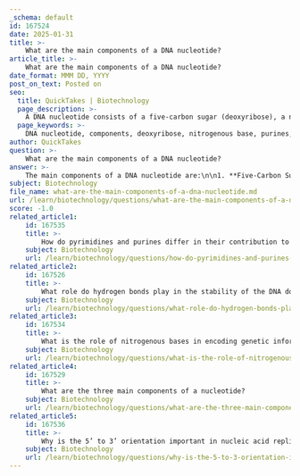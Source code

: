 ```yaml
---
_schema: default
id: 167524
date: 2025-01-31
title: >-
    What are the main components of a DNA nucleotide?
article_title: >-
    What are the main components of a DNA nucleotide?
date_format: MMM DD, YYYY
post_on_text: Posted on
seo:
  title: QuickTakes | Biotechnology
  page_description: >-
    A DNA nucleotide consists of a five-carbon sugar (deoxyribose), a nitrogenous base (adenine, guanine, cytosine, or thymine), and a phosphate group. These components are essential for the structure and function of DNA.
  page_keywords: >-
    DNA nucleotide, components, deoxyribose, nitrogenous base, purines, pyrimidines, phosphate group, genetic information, phosphodiester bonds
author: QuickTakes
question: >-
    What are the main components of a DNA nucleotide?
answer: >-
    The main components of a DNA nucleotide are:\n\n1. **Five-Carbon Sugar**: In DNA, the sugar is deoxyribose. This sugar differs from ribose, which is found in RNA, by lacking an oxygen atom at the second carbon position (hence the prefix "deoxy").\n\n2. **Nitrogenous Base**: DNA contains four types of nitrogenous bases:\n   - **Purines**: Adenine (A) and Guanine (G)\n   - **Pyrimidines**: Cytosine (C) and Thymine (T)\n   These bases are responsible for the specific pairing that occurs during DNA replication and transcription.\n\n3. **Phosphate Group**: Each nucleotide has one or more phosphate groups attached to the 5' carbon of the sugar. The phosphate group consists of a phosphorus atom bonded to four oxygen atoms and is essential for linking nucleotides together through phosphodiester bonds, forming the backbone of the DNA strand.\n\nIn summary, a DNA nucleotide is composed of deoxyribose sugar, a nitrogenous base (A, T, C, or G), and a phosphate group. These components work together to form the structure of DNA, allowing it to store and transmit genetic information.
subject: Biotechnology
file_name: what-are-the-main-components-of-a-dna-nucleotide.md
url: /learn/biotechnology/questions/what-are-the-main-components-of-a-dna-nucleotide
score: -1.0
related_article1:
    id: 167535
    title: >-
        How do pyrimidines and purines differ in their contribution to nucleic acid stability?
    subject: Biotechnology
    url: /learn/biotechnology/questions/how-do-pyrimidines-and-purines-differ-in-their-contribution-to-nucleic-acid-stability
related_article2:
    id: 167526
    title: >-
        What role do hydrogen bonds play in the stability of the DNA double helix?
    subject: Biotechnology
    url: /learn/biotechnology/questions/what-role-do-hydrogen-bonds-play-in-the-stability-of-the-dna-double-helix
related_article3:
    id: 167534
    title: >-
        What is the role of nitrogenous bases in encoding genetic information?
    subject: Biotechnology
    url: /learn/biotechnology/questions/what-is-the-role-of-nitrogenous-bases-in-encoding-genetic-information
related_article4:
    id: 167529
    title: >-
        What are the three main components of a nucleotide?
    subject: Biotechnology
    url: /learn/biotechnology/questions/what-are-the-three-main-components-of-a-nucleotide
related_article5:
    id: 167536
    title: >-
        Why is the 5’ to 3’ orientation important in nucleic acid replication and transcription?
    subject: Biotechnology
    url: /learn/biotechnology/questions/why-is-the-5-to-3-orientation-important-in-nucleic-acid-replication-and-transcription
---
```


&nbsp;